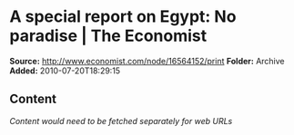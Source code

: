 # A special report on Egypt: No paradise | The Economist

**Source:** http://www.economist.com/node/16564152/print
**Folder:** Archive
**Added:** 2010-07-20T18:29:15




## Content
*Content would need to be fetched separately for web URLs*
